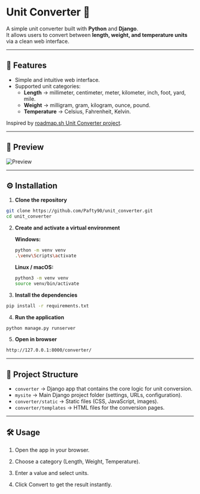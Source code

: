 # Unit Converter 🔄
A simple unit converter built with **Python** and **Django**.  
It allows users to convert between **length, weight, and temperature units** via a clean web interface.

---

## 🚀 Features
- Simple and intuitive web interface.
- Supported unit categories:
  - **Length** → millimeter, centimeter, meter, kilometer, inch, foot, yard, mile.
  - **Weight** → milligram, gram, kilogram, ounce, pound.
  - **Temperature** → Celsius, Fahrenheit, Kelvin.

Inspired by [roadmap.sh Unit Converter project](https://roadmap.sh/projects/unit-converter).

---

## 📸 Preview
![Preview](https://github.com/user-attachments/assets/cf6839e0-6a40-4a43-950d-6d2fa74d7344)

---

## ⚙️ Installation

1. **Clone the repository**
```bash
git clone https://github.com/Pafty90/unit_converter.git
cd unit_converter
```

2. **Create and activate a virtual environment**

    **Windows:**
    ```bash
    python -m venv venv
    .\venv\Scripts\activate
    ```

    **Linux / macOS:**
    ```bash
    python3 -m venv venv
    source venv/bin/activate
    ```

3. **Install the dependencies**
```bash
pip install -r requirements.txt
```

4. **Run the application**
```bash
python manage.py runserver
```

5. **Open in browser**
```bash
http://127.0.0.1:8000/converter/
```

---

## 📂 Project Structure
* `converter` → Django app that contains the core logic for unit conversion.
* `mysite` → Main Django project folder (settings, URLs, configuration).
* `converter/static` → Static files (CSS, JavaScript, images).
* `converter/templates` → HTML files for the conversion pages.

---

## 🛠 Usage
1. Open the app in your browser.

2. Choose a category (Length, Weight, Temperature).

3. Enter a value and select units.

4. Click Convert to get the result instantly.